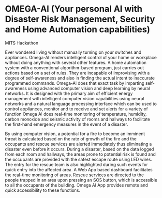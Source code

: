 # OMEGA-AI (Your personal AI with Disaster Risk Management, Security and Home Automation capabilities)
MITS Hackathon

Ever wondered living without manually turning on your switches and appliances. Omega-AI
renders intelligent control of your home or workplace without doing anything with several
other features. A home automation system with a conventional algorithm-based program, just
carries out actions based on a set of rules. They are incapable of improvising with a degree of
self-awareness and also in finding the actual intent to inaccurate programmed commands.
Omega-AI does that exact task by imparting self-awareness using advanced computer vision
and deep learning by neural networks. It is designed with the primary aim of efficient energy
management with intelligent computer vision capabilities using neural networks and a natural
language processing interface which can be used to control appliances, monitor and to receive
and set alerts for a variety of function
Omega AI does real-time monitoring of temperature, humidity, carbon monoxide and
seismic activity of rooms and hallways to facilitate the first-hand emergency measures in the
event of a disaster.

By using computer vision, a potential for a fire to become an imminent threat is
calculated based on the rate of growth of the fire and the occupants and rescue services are
alerted immediately thus eliminating a disaster even before it occurs.
During a disaster, based on the data logged from each room and hallways, the areas prone
to potential risk is found and the occupants are provided with the safest escape route using
LED wires. The entry for the rescue team is also highlighted during such events for quick entry
into the affected area.
A Web App based dashboard facilitates the real-time monitoring of areas. Rescue
services are directed to the people trapped in an area upon pressing an SOS button, which is
accessible to all the occupants of the building.
Omega AI App provides remote and quick accessibility to these functions.
